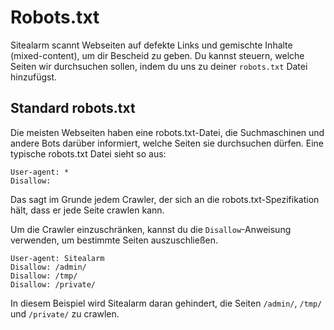 # Robots.txt

Sitealarm scannt Webseiten auf defekte Links und gemischte Inhalte (mixed-content), um dir Bescheid zu geben.
Du kannst steuern, welche Seiten wir durchsuchen sollen, indem du uns zu deiner `robots.txt` Datei hinzufügst.


## Standard robots.txt

Die meisten Webseiten haben eine robots.txt-Datei, die Suchmaschinen und andere Bots darüber informiert, welche Seiten sie durchsuchen dürfen.
Eine typische robots.txt Datei sieht so aus:

```
User-agent: *
Disallow:
```

Das sagt im Grunde jedem Crawler, der sich an die robots.txt-Spezifikation hält, dass er jede Seite crawlen kann.

Um die Crawler einzuschränken, kannst du die `Disallow`-Anweisung verwenden, um bestimmte Seiten auszuschließen.

```
User-agent: Sitealarm
Disallow: /admin/
Disallow: /tmp/
Disallow: /private/
```

In diesem Beispiel wird Sitealarm daran gehindert, die Seiten `/admin/`, `/tmp/` und `/private/` zu crawlen.
